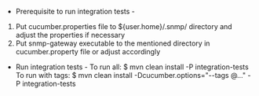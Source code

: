 - Prerequisite to run integration tests -
1. Put cucumber.properties file to ${user.home}/.snmp/ directory and adjust the properties if necessary
2. Put snmp-gateway executable to the mentioned directory in cucumber.property file or adjust accordingly

- Run integration tests -
To run all:
$ mvn clean install -P integration-tests
To run with tags:
$ mvn clean install -Dcucumber.options="--tags @..." -P integration-tests
